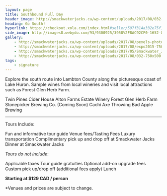 ```yaml
---
layout: page
title: Southbound Full Day
header_image: http://smackwaterjacks.ca/wp-content/uploads/2017/08/032-750x500.jpg
heading: Go South!
hyperlink: https://checkout.xola.com/index.html#seller/597f314a332e75f1708b4568/experiences/597f71ad6864eaa66d8b4662
side_image: http://images8.webydo.com/93/9300925/3958%2F8AC92CF0-1652-8EE3-93EE-20591B2C8386.jpg
gallery:
    - http://smackwaterjacks.ca/wp-content/uploads/2017/08/pexels-photo-66636-750x500.jpeg
    - http://smackwaterjacks.ca/wp-content/uploads/2017/08/expo2015-750x500.jpg
    - http://smackwaterjacks.ca/wp-content/uploads/2017/05/Smackwater_Jacks_92.jpg-750x500.jpg
    - http://smackwaterjacks.ca/wp-content/uploads/2017/08/032-750x500.jpg
tags:
    - signature
---
```


Explore the south route into Lambton County along the picturesque coast of Lake Huron. Sample wines from local wineries and visit local attractions such as Forest Glen Herb Farm.

<p class="list no-padding">
<span><i class="fa fa-angle-right"></i> Twin Pines Cider House</span>
<span><i class="fa fa-angle-right"></i> Alton Farms Estate Winery</span>
<span><i class="fa fa-angle-right"></i> Forest Glen Herb Farm</span>
<span><i class="fa fa-angle-right"></i> Stonepicker Brewing Co. (Coming Soon)</span>
<span><i class="fa fa-angle-right"></i> Cachi Axe Throwing</span>
<span><i class="fa fa-angle-right"></i> Bad Apple Brewing</span>
</p>

---

Tours Include:
<p class="list list-circle no-padding">
    <span><i class="fa fa-circle"></i> Fun and informative tour guide</span>
    <span><i class="fa fa-circle"></i> Venue fees/Tasting Fees</span>
    <span><i class="fa fa-circle"></i> Luxury transportation</span>
    <span><i class="fa fa-circle"></i> Complimentary pick up and drop off at Smackwater Jacks</span>
    <span><i class="fa fa-circle"></i> Dinner at Smackwater Jacks</span>
</p>

*Tours do not include*:

<p class="list list-circle no-padding">
    <span><i class="fa fa-circle"></i>Applicable taxes</span>
    <span><i class="fa fa-circle"></i> Tour guide gratuities</span>
    <span><i class="fa fa-circle"></i> Optional add-on upgrade fees</span>
    <span><i class="fa fa-circle"></i> Custom pick up/drop off (additional fees apply)</span>
    <span><i class="fa fa-circle"></i> Lunch</span>
</p>

**Starting at $129 CAD / person**

*Venues and prices are subject to change.